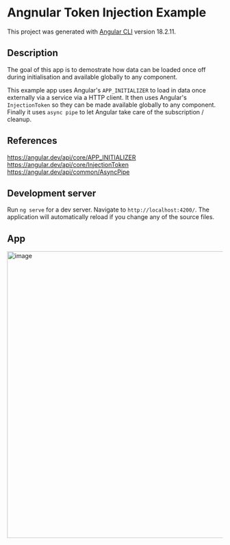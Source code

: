# Angnular Token Injection Example

This project was generated with [Angular CLI](https://github.com/angular/angular-cli) version 18.2.11.

## Description

The goal of this app is to demostrate how data can be loaded once off during initialisation and available globally to any component.

This example app uses Angular's `APP_INITIALIZER` to load in data once externally via a service via a HTTP client. It then uses Angular's `InjectionToken` so they can be made available globally to any component. Finally it uses `async pipe` to let Angular take care of the subscription / cleanup.

## References
https://angular.dev/api/core/APP_INITIALIZER
https://angular.dev/api/core/InjectionToken
https://angular.dev/api/common/AsyncPipe

## Development server

Run `ng serve` for a dev server. Navigate to `http://localhost:4200/`. The application will automatically reload if you change any of the source files.

## App

<img width="670" alt="image" src="https://github.com/user-attachments/assets/98e02fba-2310-448f-9284-3387ae8fc262">

